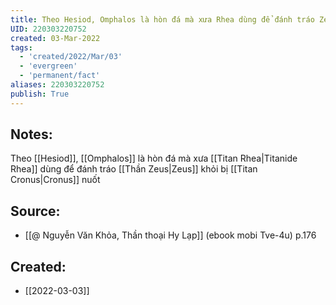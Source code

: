 ```yaml
---
title: Theo Hesiod, Omphalos là hòn đá mà xưa Rhea dùng để đánh tráo Zeus khỏi bị Cronus nuốt
UID: 220303220752
created: 03-Mar-2022
tags:
  - 'created/2022/Mar/03'
  - 'evergreen'
  - 'permanent/fact'
aliases: 220303220752
publish: True
---
```

## Notes:
Theo [[Hesiod]], [[Omphalos]] là hòn đá mà xưa [[Titan Rhea|Titanide Rhea]] dùng để đánh tráo [[Thần Zeus|Zeus]] khỏi bị [[Titan Cronus|Cronus]] nuốt

## Source:
- [[@ Nguyễn Văn Khỏa, Thần thoại Hy Lạp]] (ebook mobi Tve-4u) p.176

## Created:
- [[2022-03-03]]
